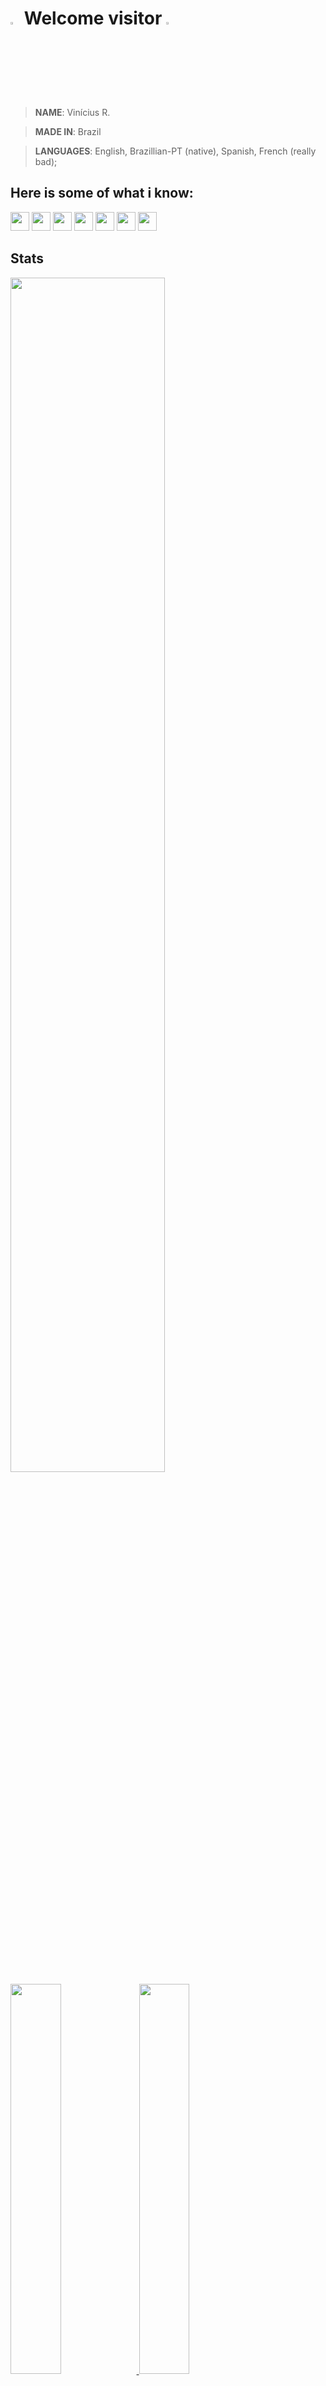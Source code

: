 <h1><img width="3%" src="https://i.pinimg.com/originals/54/bf/23/54bf2314285a60a4ba9d36a6b47822ef.gif">  Welcome visitor <img width="3%" src="https://i.pinimg.com/originals/54/bf/23/54bf2314285a60a4ba9d36a6b47822ef.gif"> </h1>

> **NAME**:  Vinícius R. 

> **MADE IN**:   Brazil

> **LANGUAGES**:   English,   Brazillian-PT (native),   Spanish,   French (really bad);


## Here is some of what i know:

<div>
	<img height="30em" src="https://img.shields.io/badge/Python-14354C?style=for-the-badge&logo=python&logoColor=white"/>
	<img height="30em" src="https://img.shields.io/badge/HTML-239120?style=for-the-badge&logo=html5&logoColor=white"/>
	<img height="30em" src="https://img.shields.io/badge/JavaScript-323330?style=for-the-badge&logo=javascript&logoColor=F7DF1E"/>
	<img height="30em" src="https://img.shields.io/badge/C-00599C?style=for-the-badge&logo=c&logoColor=white"/>
	<img height="30em" src="https://img.shields.io/badge/React-20232A?style=for-the-badge&logo=react&logoColor=61DAFB"/>
	<img height="30em" src="https://img.shields.io/badge/C%2B%2B-00599C?style=for-the-badge&logo=c%2B%2B&logoColor=white"/>
	<img height="30em" src="https://img.shields.io/badge/CSS-239120?&style=for-the-badge&logo=css3&logoColor=white"/>
</div>	
  
## Stats	


<img width="70%" src="https://i.pinimg.com/originals/a8/87/1c/a8871c47cd30e3f6f442f17d2a6dfd48.gif">
	
<div>
	<a href="https://github.com/rodriguesecerqueira">
	<img width="40%" src="https://github-readme-stats.vercel.app/api/top-langs/?username=rodriguesecerqueira&layout=compact&langs_count=7&theme=dracula"/>
	<img width="40%" src="https://github-readme-stats.vercel.app/api?username=rodriguesecerqueira&show_icons=true&theme=dracula&include_all_commits=true&count_private=true"/>
</div>	

	
<h2> Contatos </h2>

<div>
	<a href="https://www.youtube.com/channel/UCJ5gWo0kiiRjv4gMrnN2pNw" target="_blank"><img src="https://img.shields.io/badge/YouTube-FF0000?style=for-the-badge&logo=youtube&logoColor=white" target="_blank"></a>
	<a href="https://www.instagram.com/viniciusxrc/" target="_blank"><img src="https://img.shields.io/badge/-Instagram-%23E4405F?style=for-the-badge&logo=instagram&logoColor=white" target="_blank"></a>
	<a href = "mailto:vinirodce@gmail.com"><img src="https://img.shields.io/badge/Gmail-D14836?style=for-the-badge&logo=gmail&logoColor=white" target="_blank"></a>
</div>  
	
	
### Tasks

- [ ]  Be richier than elon musk;
- [x]  Be hot af;
- [x]  Be some sort of hakkerboi;
- [ ]  Be a Rockstar;
	

<!--
**rodriguesecerqueira/rodriguesecerqueira** is a ✨ _special_ ✨ repository because its `README.md` (this file) appears on your GitHub profile.

Here are some ideas to get you started:

- 🔭 I’m currently working on ...
- 🌱 I’m currently learning ...
- 👯 I’m looking to collaborate on ...
- 🤔 I’m looking for help with ...
- 💬 Ask me about ...
- 📫 How to reach me: ...
- 😄 Pronouns: ...
- ⚡ Fun fact: ...
-->
